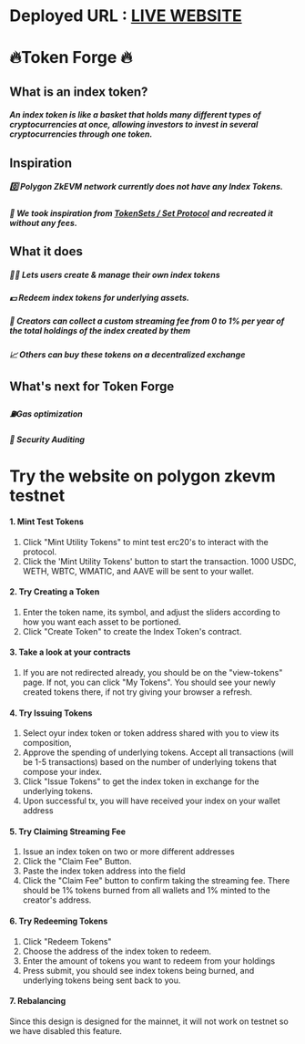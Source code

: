 # Deployed URL : [LIVE WEBSITE](https://zk-index.vercel.app/)

# 🔥Token Forge 🔥

## What is an index token?

##### An index token is like a basket that holds many different types of cryptocurrencies at once, allowing investors to invest in several cryptocurrencies through one token.

## Inspiration

##### 0️⃣ Polygon ZkEVM network currently does not have any Index Tokens.

##### 💪 We took inspiration from [TokenSets / Set Protocol](https://www.tokensets.com/) and recreated it without any fees.

## What it does

##### 👨‍🍳 Lets users create & manage their own index tokens

##### 💵 Redeem index tokens for underlying assets.

##### 🤑 Creators can collect a custom streaming fee from 0 to 1% per year of the total holdings of the index created by them

##### 📈 Others can buy these tokens on a decentralized exchange

## What's next for Token Forge

##### ⛽Gas optimization

##### 🔐 Security Auditing

# Try the website on polygon zkevm testnet

#### 1. Mint Test Tokens

1. Click "Mint Utility Tokens" to mint test erc20's to interact with the protocol. <br/>
2. Click the 'Mint Utility Tokens' button to start the transaction. 1000 USDC, WETH, WBTC, WMATIC, and AAVE will be sent to your wallet.

#### 2. Try Creating a Token

1. Enter the token name, its symbol, and adjust the sliders according to how you want each asset to be portioned. <br/>
2. Click "Create Token" to create the Index Token's contract.

#### 3. Take a look at your contracts

1. If you are not redirected already, you should be on the "view-tokens" page. If not, you can click "My Tokens". You should see your newly created tokens there, if not try giving your browser a refresh.

#### 4. Try Issuing Tokens

1. Select oyur index token or token address shared with you to view its composition, <br/>
2. Approve the spending of underlying tokens. Accept all transactions (will be 1-5 transactions) based on the number of underlying tokens that compose your index.<br/>
3. Click "Issue Tokens" to get the index token in exchange for the underlying tokens.<br/>
4. Upon successful tx, you will have received your index on your wallet address

#### 5. Try Claiming Streaming Fee

1. Issue an index token on two or more different addresses <br/>
2. Click the "Claim Fee" Button. <br/>
3. Paste the index token address into the field <br/>
4. Click the "Claim Fee" button to confirm taking the streaming fee. There should be 1% tokens burned from all wallets and 1% minted to the creator's address.

#### 6. Try Redeeming Tokens

1. Click "Redeem Tokens" <br/>
2. Choose the address of the index token to redeem. <br/>
3. Enter the amount of tokens you want to redeem from your holdings <br/>
4. Press submit, you should see index tokens being burned, and underlying tokens being sent back to you.

#### 7. Rebalancing

Since this design is designed for the mainnet, it will not work on testnet so we have disabled this feature.
